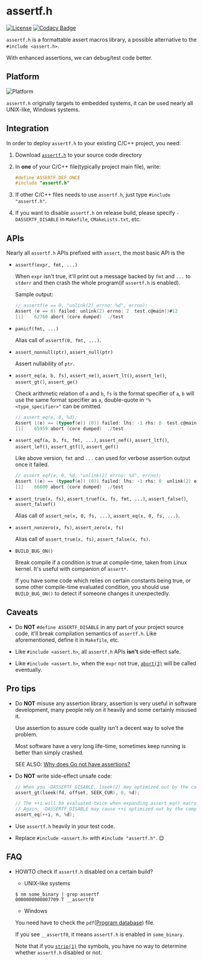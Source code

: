 # assertf.h

[![License](https://img.shields.io/badge/License-BSD--2--Clause-blue)](LICENSE)
[![Codacy Badge](https://app.codacy.com/project/badge/Grade/5ea731ec4ced42a59cb902012fdfa7b9)](https://www.codacy.com/manual/leiless/assertf.h?utm_source=github.com&amp;utm_medium=referral&amp;utm_content=leiless/assertf.h&amp;utm_campaign=Badge_Grade)

`assertf.h` is a formattable assert macros library, a possible alternative to the `#include <assert.h>`.

With enhanced assertions, we can debug/test code better.

## Platform

![Platform](https://img.shields.io/badge/platform-Linux%20%7C%20Windows%20%7C%20macOS%20%7C%20*BSD-brightgreen.svg)

`assertf.h` originally targets to embedded systems, it can be used nearly all UNIX-like, Windows systems.

## Integration

In order to deploy `assertf.h` to your existing C/C++ project, you need:

1. Download [`assertf.h`](https://raw.githubusercontent.com/leiless/assertf.h/master/assertf.h) to your source code directory

1. In **one** of your C/C++ file(typically project main file), write:
    ```c
    #define ASSERTF_DEF_ONCE
    #include "assertf.h"
    ```

1. If other C/C++ files needs to use `assertf.h`, just type `#include "assertf.h"`.

1. If you want to disable `assertf.h` on release build, please specify `-DASSERTF_DISABLE` in `Makefile`, `CMakeLists.txt`, etc.

## APIs

Nearly all `assertf.h` APIs prefixed with `assert`, the most basic API is the

* `assertf(expr, fmt, ...)`

    When `expr` isn't true, it'll print out a message backed by `fmt` and `...` to `stderr` and then crash the whole program(if `assertf.h` is enabled).

    Sample output:
    ```c
    // assertf(e == 0, "unlink(2) errno: %d", errno);
    Assert (e == 0) failed: unlink(2) errno: 2  test.c@main()#12
    [1]    62760 abort (core dumped)  ./test
    ```

* `panicf(fmt, ...)`

    Alias call of `assertf(0, fmt, ...)`.

* `assert_nonnull(ptr)`, `assert_null(ptr)`

    Assert nullability of `ptr`.

* `assert_eq(a, b, fs)`, `assert_ne()`, `assert_lt()`, `assert_le()`, `assert_gt()`, `assert_ge()`

    Check arithmetic relation of `a` and `b`, `fs` is the format specifier of `a`, `b` will use the same format specifier as `a`, double-quote in `"%<type_specifier>"` can be omitted.

    ```c
    // assert_eq(e, 0, %d);
    Assert ((e) == (typeof(e)) (0)) failed: lhs: -1 rhs: 0  test.c@main()#13
    [1]    65959 abort (core dumped)  ./test
    ```

* `assert_eqf(a, b, fs, fmt, ...)`, `assert_nef()`, `assert_ltf()`, `assert_lef()`, `assert_gtf()`, `assert_gef()`

    Like above version, `fmt` and `...` can used for verbose assertion output once it failed.

    ```c
    // assert_eqf(e, 0, %d, "unlink(2) errno: %d", errno);
    Assert ((e) == (typeof(e)) (0)) failed: lhs: -1 rhs: 0  unlink(2) errno: 2  test.c@main()#14
    [1]    66800 abort (core dumped)  ./test
    ```

* `assert_true(x, fs)`, `assert_truef(x, fs, fmt, ...)`, `assert_false()`, `assert_falsef()`

    Alias call of `assert_ne(x, 0, fs, ...)`, `assert_eq(x, 0, fs, ...)`.

* `assert_nonzero(x, fs)`, `assert_zero(x, fs)`

    Alias call of `assert_true(x, fs)`, `assert_false(x, fs)`.

* `BUILD_BUG_ON()`

    Break compile if a condition is true at compile-time, taken from Linux kernel. It's useful with companion of `assert*`.

    If you have some code which relies on certain constants being true, or some other compile-time evaluated condition, you should use `BUILD_BUG_ON()` to detect if someone changes it unexpectedly.

## Caveats

* Do **NOT** `#define ASSERTF_DISABLE` in any part of your project source code, it'll break compilation semantics of `assertf.h`. Like aforementioned, define it in `Makefile`, etc.

* Like `#include <assert.h>`, all `assertf.h` APIs **isn't** side-effect safe.

* Like `#include <assert.h>`, when the `expr` not true, [`abort(3)`](https://man7.org/linux/man-pages/man3/abort.3.html) will be called eventually.

## Pro tips

* Do **NOT** misuse any assertion library, assertion is very useful in software development, many people rely on it heavily and some certainly misused it.

    Use assertion to assure code quality isn't a decent way to solve the problem.

    Most software have a very long life-time, sometimes keep running is better than simply crashed.

    SEE ALSO: [Why does Go not have assertions?](https://golang.org/doc/faq#assertions)

* Do **NOT** write side-effect unsafe code:

    ```c
    // When you -DASSERTF_DISABLE, lseek(2) may optimized out by the compiler.
    assert_gt(lseek(fd, offset, SEEK_CUR), 0, %d);
    ```

    ```c
    // The ++i will be evaluated twice when expanding assert_eq() macro
    // Again, -DASSERTF_DISABLE may cause ++i optimized out by the compiler
    assert_eq(++i, n, %d);
    ```

* Use `assertf.h` heavily in your test code.

* Replace `#include <assert.h>` with `#include "assertf.h"`. 😌

## FAQ

* HOWTO check if `assertf.h` disabled on a certain build?

    - UNIX-like systems

    ```shell
    $ nm some_binary | grep assertf
    0000000000007709 T __assertf0
    ```

    - Windows

    You need have to check the `pdf`([Program database](https://en.wikipedia.org/wiki/Program_database)) file.

    If you see `__assertf0`, it means `assertf.h` is enabled in `some_binary`.

    Note that if you [`strip(1)`](https://man7.org/linux/man-pages/man1/strip.1.html) the symbols, you have no way to determine whether `assertf.h` disabled or not.

